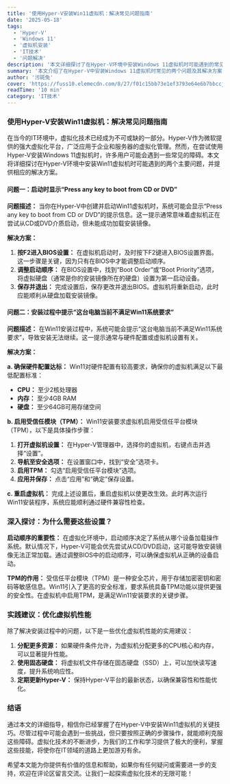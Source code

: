 ```yaml
---
title: '使用Hyper-V安装Win11虚拟机：解决常见问题指南'
date: '2025-05-18'
tags:
  - 'Hyper-V'
  - 'Windows 11'
  - '虚拟机安装'
  - 'IT技术'
  - '问题解决'
description: '本文详细探讨了在Hyper-V环境中安装Windows 11虚拟机时可能遇到的常见问题，并提供了解决方案。包括启动顺序调整、硬件配置要求、启用TPM等关键步骤，帮助读者顺利安装Win11虚拟机。'
summary: '本文介绍了在Hyper-V中安装Windows 11虚拟机时常见的两个问题及其解决方案：调整启动顺序以解决“Press any key to boot from CD or DVD”提示，以及确保硬件配置和启用TPM以满足Win11系统要求。此外，还提供了优化虚拟机性能的实用建议。'
author: '污斑兔'
cover: 'https://fuss10.elemecdn.com/8/27/f01c15bb73e1ef3793e64e6b7bbccjpeg.jpeg'
readTime: '10 min'
category: 'IT技术'
---
```


### 使用Hyper-V安装Win11虚拟机：解决常见问题指南

在当今的IT环境中，虚拟化技术已经成为不可或缺的一部分。Hyper-V作为微软提供的强大虚拟化平台，广泛应用于企业和服务器的虚拟化管理。然而，在尝试使用Hyper-V安装Windows 11虚拟机时，许多用户可能会遇到一些常见的障碍。本文将详细探讨在Hyper-V环境中安装Win11虚拟机时可能遇到的两个主要问题，并提供相应的解决方案。

#### 问题一：启动时显示“Press any key to boot from CD or DVD”

**问题描述：**
当你在Hyper-V中创建并启动Win11虚拟机时，系统可能会显示“Press any key to boot from CD or DVD”的提示信息。这一提示通常意味着虚拟机正在尝试从CD或DVD介质启动，但未能成功加载安装镜像。

**解决方案：**
1. **按F2进入BIOS设置：** 在虚拟机启动时，及时按下F2键进入BIOS设置界面。这一步骤是关键，因为只有在BIOS中才能调整启动顺序。
2. **调整启动顺序：** 在BIOS设置中，找到“Boot Order”或“Boot Priority”选项，将虚拟硬盘（通常是你的安装镜像所在的硬盘）设置为第一启动设备。
3. **保存并退出：** 完成设置后，保存更改并退出BIOS。虚拟机将重新启动，此时应能顺利从硬盘加载安装镜像。

#### 问题二：安装过程中提示“这台电脑当前不满足Win11系统要求”

**问题描述：**
在Win11安装过程中，系统可能会提示“这台电脑当前不满足Win11系统要求”，导致安装无法继续。这一提示通常与硬件配置或虚拟机设置有关。

**解决方案：**

**a. 确保硬件配置达标：**
Win11对硬件配置有较高要求，确保你的虚拟机满足以下最低配置标准：
- **CPU：** 至少2核处理器
- **内存：** 至少4GB RAM
- **硬盘：** 至少64GB可用存储空间

**b. 启用受信任模块（TPM）：**
Win11安装要求虚拟机启用受信任平台模块（TPM），以下是具体操作步骤：
1. **打开虚拟机设置：** 在Hyper-V管理器中，选择你的虚拟机，右键点击并选择“设置”。
2. **导航至安全选项：** 在设置窗口中，找到“安全”选项卡。
3. **启用TPM：** 勾选“启用受信任平台模块”选项。
4. **应用并保存：** 点击“应用”和“确定”保存设置。

**c. 重启虚拟机：**
完成上述设置后，重启虚拟机以使更改生效。此时再次运行Win11安装程序，系统应能顺利通过硬件兼容性检查。

### 深入探讨：为什么需要这些设置？

**启动顺序的重要性：**
在虚拟化环境中，启动顺序决定了系统从哪个设备加载操作系统。默认情况下，Hyper-V可能会优先尝试从CD/DVD启动，这可能导致安装镜像无法正常加载。通过调整BIOS中的启动顺序，可以确保虚拟机从正确的设备启动。

**TPM的作用：**
受信任平台模块（TPM）是一种安全芯片，用于存储加密密钥和密码等敏感信息。Win11引入了更高的安全标准，要求系统具备TPM功能以提供更强的安全性。在虚拟机中启用TPM，是满足Win11安装要求的关键步骤。

### 实践建议：优化虚拟机性能

除了解决安装过程中的问题，以下是一些优化虚拟机性能的实用建议：

1. **分配更多资源：** 如果硬件条件允许，为虚拟机分配更多的CPU核心和内存，可以显著提升性能。
2. **使用固态硬盘：** 将虚拟机文件存储在固态硬盘（SSD）上，可以加快读写速度，提升系统响应性。
3. **定期更新Hyper-V：** 保持Hyper-V平台的最新状态，以确保兼容性和性能优化。

### 结语

通过本文的详细指导，相信你已经掌握了在Hyper-V中安装Win11虚拟机的关键技巧。尽管过程中可能会遇到一些挑战，但只要按照正确的步骤操作，就能顺利克服这些障碍。虚拟化技术的不断进步，为我们的工作和学习提供了极大的便利，掌握这些技能，将使你在IT领域的道路上更加游刃有余。

希望本文能为你提供有价值的信息和帮助，如果你有任何疑问或需要进一步的支持，欢迎在评论区留言交流。让我们一起探索虚拟化技术的无限可能！